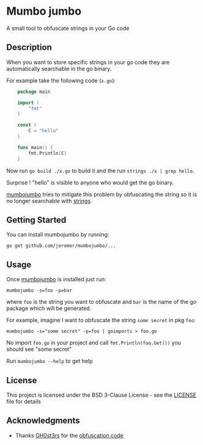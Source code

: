 # Mumbo jumbo

A small tool to obfuscate strings in your Go code

## Description

When you want to store specific strings in your go code they are automatically
searchable in the go binary.

For example take the following code (`x.go`):

```go
    package main

    import (
        "fmt"
    )

    const (
        C = "hello"
    )

    func main() {
        fmt.Println(C)
    }
```

Now run `go build ./x.go` to build it and the run `strings ./x | grep hello`.

Surprise ! "hello" is visible to anyone who would get the go binary.

[mumbojumbo](https://github.com/jeromer/mumbojumbo) tries to mitigate this
problem by obfuscating the string so it is no longer searchable with
[strings](https://linux.die.net/man/1/strings).


## Getting Started

You can install mumbojumbo by running:

    go get github.com/jeromer/mumbojumbo/...

## Usage

Once [mumbojumbo](https://github.com/jeromer/mumbojumbo) is installed just run:

    mumbojumbo -s=foo -p=bar

where `foo` is the string you want to obfuscate and `bar` is the name of the go
package which will be generated.

For example, imagine I want to obfuscate the string `some secret` in pkg
`foo`:

    mumbojumbo -s="some secret" -p=foo | goimports > foo.go

No import `foo.go` in your project and call `fmt.Println(foo.Get())` you should
see "some secret"

Run `mumbojumbo --help` to get help

## License

This project is licensed under the BSD 3-Clause License - see the [LICENSE](LICENSE) file for details

## Acknowledgments

* Thanks [GH0st3rs](https://github.com/GH0st3rs) for the [obfuscation code](https://github.com/GH0st3rs/obfus/blob/master/obfus.go)
